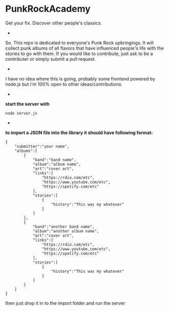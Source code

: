 # PunkRockAcademy
Get your fix. Discover other people's classics.

-
So.  This repo is dedicated to everyone's Punk Rock upbringings.  It will collect punk albums of all flavors that have influenced people's life with the stories to go with them.  If you would like to contribute, just ask to be a contributer or simply submit a pull request.

-
I have no idea where this is going, probably some frontend powered by node.js but i'm 100% open to other ideas/contributions.

-
**start the server with**
```
node server.js
```


-
**to import a JSON file into the library it should have following format:**

```
{
    "submitter":"your name",
    "albums":[
        {
            "band":"band name",
            "album":"album name",
            "art":"cover art",
            "links":[
                "https://rdio.com/etc",
                "https://www.youtube.com/etc",
                "https://spotify.com/etc"
            ],
            "stories":[
                {
                    "history":"This was my whatever"
                }
            ]
        },
        {
            "band":"another band name",
            "album":"another album name",
            "art":"cover art",
            "links":[
                "https://rdio.com/etc",
                "https://www.youtube.com/etc",
                "https://spotify.com/etc"
            ],
            "stories":[
                {
                    "history":"This was my whatever"
                }
            ]
        }
    ]
}
```

then just drop it in to the import folder and run the server